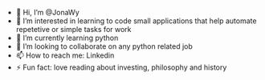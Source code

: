 - 👋 Hi, I’m @JonaWy
- 👀 I’m interested in learning to code small applications that help automate repetetive or simple tasks for work
- 🌱 I’m currently learning python
- 💞️ I’m looking to collaborate on any python related job
- 📫 How to reach me: Linkedin
- ⚡ Fun fact: love reading about investing, philosophy and history

<!---
JonaWy/JonaWy is a ✨ special ✨ repository because its `README.md` (this file) appears on your GitHub profile.
You can click the Preview link to take a look at your changes.
--->
